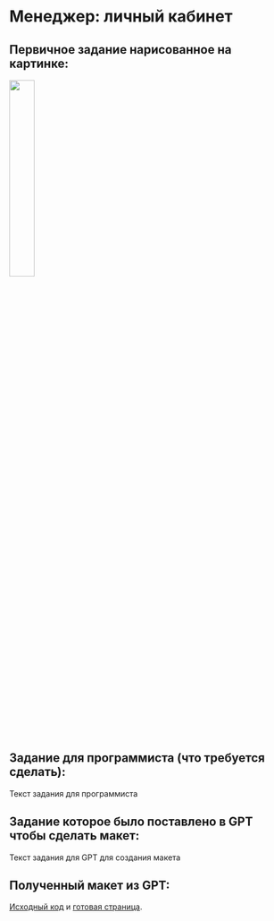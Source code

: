 # Менеджер: личный кабинет

## Первичное задание нарисованное на картинке:
<p >
    <img src="/wiki/manager-my-history.jpg" width="30%">
</p>

## Задание для программиста (что требуется сделать):

Текст задания для программиста

## Задание которое было поставлено в GPT чтобы сделать макет:

Текст задания для GPT для создания макета

## Полученный макет из GPT:

[Исходный код](/wiki/pages/manager-my-history.html) и <a href="https://htmlpreview.github.io?https://github.com/matveynator/restar/blob/main/wiki/pages/manager-my-history.html">готовая страница</a>.
